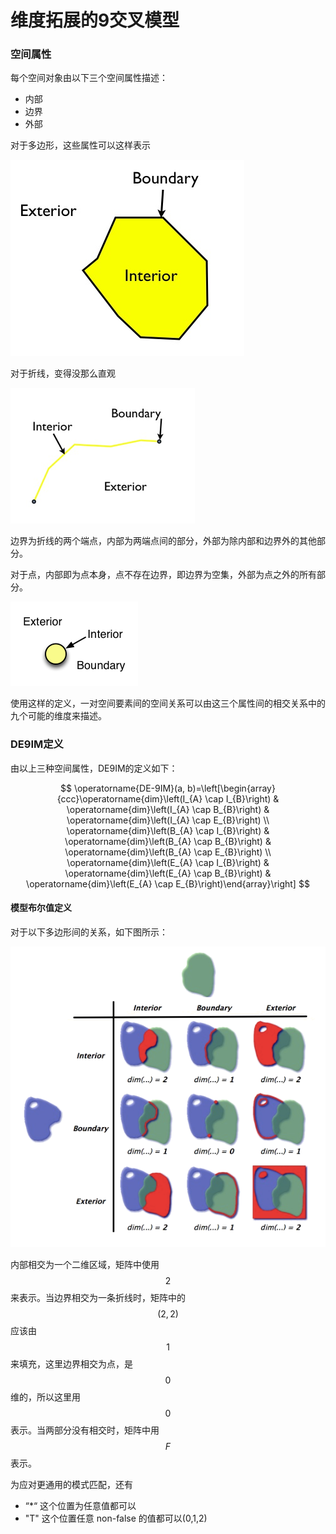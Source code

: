 # 维度拓展的9交叉模型

### 空间属性

每个空间对象由以下三个空间属性描述：

* 内部
* 边界
* 外部

对于多边形，这些属性可以这样表示

![Polygon interior, boundary, and exterior](../.gitbook/assets/de9im1.png)

对于折线，变得没那么直观

![Line interior and boundary](../.gitbook/assets/de9im2.png)

边界为折线的两个端点，内部为两端点间的部分，外部为除内部和边界外的其他部分。

对于点，内部即为点本身，点不存在边界，即边界为空集，外部为点之外的所有部分。

![Point interior](../.gitbook/assets/de9im13.png)

使用这样的定义，一对空间要素间的空间关系可以由这三个属性间的相交关系中的九个可能的维度来描述。

### DE9IM定义

由以上三种空间属性，DE9IM的定义如下：

$$
\operatorname{DE-9IM}(a, b)=\left[\begin{array}{ccc}\operatorname{dim}\left(I_{A} \cap I_{B}\right) & \operatorname{dim}\left(I_{A} \cap B_{B}\right) & \operatorname{dim}\left(I_{A} \cap E_{B}\right) \\ \operatorname{dim}\left(B_{A} \cap I_{B}\right) & \operatorname{dim}\left(B_{A} \cap B_{B}\right) & \operatorname{dim}\left(B_{A} \cap E_{B}\right) \\ \operatorname{dim}\left(E_{A} \cap I_{B}\right) & \operatorname{dim}\left(E_{A} \cap B_{B}\right) & \operatorname{dim}\left(E_{A} \cap E_{B}\right)\end{array}\right]
$$

#### 模型布尔值定义

对于以下多边形间的关系，如下图所示：

![Modelling object interactions](../.gitbook/assets/de9im3.png)

内部相交为一个二维区域，矩阵中使用$$2$$来表示。当边界相交为一条折线时，矩阵中的$$(2,2)$$应该由$$1$$来填充，这里边界相交为点，是$$0$$维的，所以这里用$$0$$表示。当两部分没有相交时，矩阵中用$$F$$表示。

为应对更通用的模式匹配，还有

* “\*“ 这个位置为任意值都可以
* "T" 这个位置任意 non-false 的值都可以\(0,1,2\)

